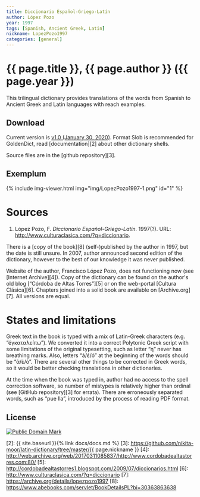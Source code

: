 ```yaml
---
title: Diccionario Español-Griego-Latín
author: López Pozo
year: 1997
tags: [Spanish, Ancient Greek, Latin]
nickname: LopezPozo1997
categories: [general]
---
```

# {{ page.title }}, {{ page.author }} ({{ page.year }})

This trilingual dictionary provides translations of the words from Spanish to Ancient Greek and Latin languages with reach examples.


## Download

Current version is [v1.0 (January 30, 2020)][1]. Format Slob is recommended for GoldenDict, read [documentation][2] about other dictionary shells.

Source files are in the [github repository][3].


## Exemplum

{% include img-viewer.html img="img/LopezPozo1997-1.png" id="1" %}


# Sources

1. López Pozo, F. _Diccionario Español-Griego-Latín._ 1997(?). URL: <http://www.culturaclasica.com/?q=diccionario>.

There is a [copy of the book][8] (self-)published by the author in 1997, but the date is still unsure. In 2007, author announced second edition of the dictionary, however to the best of our knowledge it was never published.

Website of the author, Francisco López Pozo, does not functioning now (see [Internet Archive][4]). Copy of the dictionary can be found on the author's old blog [“Córdoba de Altas Torres”][5] or on the web-portal [Cultura Clásica][6]. Chapters joined into a solid book are available on [Archive.org][7]. All versions are equal.


# States and limitations

Greek text in the book is typed with a mix of Latin-Greek characters (e.g. “éγκαταλεíπω”). We converted it into a correct Polytonic Greek script with some limitations of the original typesetting, such as letter “η” never has breathing marks. Also, letters “á/έ/ó” at the beginning of the words should be “ἀ/ἐ/ὀ”. There are several other things to be corrected in Greek words, so it would be better checking translations in other dictionaries.

At the time when the book was typed in, author had no access to the spell correction software, so number of mistypes is relatively higher than ordinal (see [GitHub repository][3] for errata). There are erroneously separated words, such as “pue lla”, introduced by the process of reading PDF format.


## License

<a rel="license" href="http://creativecommons.org/publicdomain/mark/1.0/">
<img src="https://licensebuttons.net/p/mark/1.0/88x31.png"
     style="border-style: none;" alt="Public Domain Mark" />
</a>


[1]: https://github.com/nikita-moor/latin-dictionary/releases/tag/2020-01-30
[2]: {{ site.baseurl }}{% link docs/docs.md %}
[3]: https://github.com/nikita-moor/latin-dictionary/tree/master/{{ page.nickname }}
[4]: http://web.archive.org/web/20170311085837/http://www.cordobadealtastorres.com:80/
[5]: http://cordobadealtastorres1.blogspot.com/2009/07/diccionarios.html
[6]: http://www.culturaclasica.com/?q=diccionario
[7]: https://archive.org/details/lopezpozo1997
[8]: https://www.abebooks.com/servlet/BookDetailsPL?bi=30363863638

